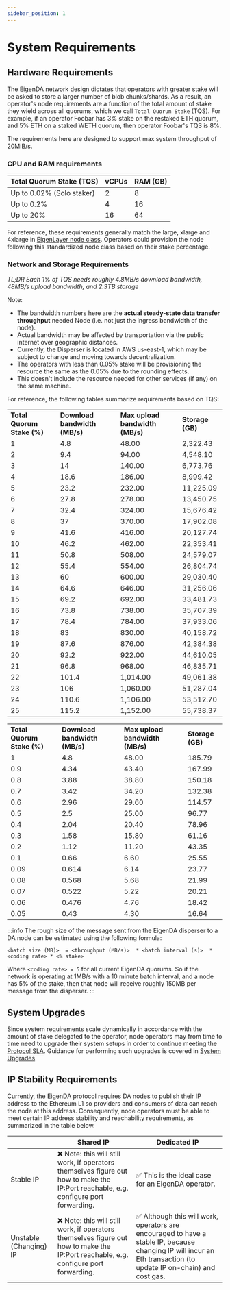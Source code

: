 ```yaml
---
sidebar_position: 1
---
```


# System Requirements

## Hardware Requirements

The EigenDA network design dictates that operators with greater stake will
be asked to store a larger number of blob chunks/shards. As a result, an operator's node requirements are a
function of the total amount of stake they wield across all quorums, which we
call `Total Quorum Stake` (TQS). For example, if an operator Foobar has 3% stake
on the restaked ETH quorum, and 5% ETH on a staked WETH quorum, then operator
Foobar's TQS is 8%.

The requirements here are designed to support max system throughput of 20MiB/s.

### CPU and RAM requirements

| Total Quorum Stake (TQS) | vCPUs |  RAM (GB)|
| ------------------------ | ----------------------- | -------------------- |
| Up to 0.02% (Solo staker)      | 2 | 8   |
| Up to 0.2%                     |  4 | 16        |
| Up to 20%                      |  16 | 64     |

For reference, these requirements generally match the large, xlarge and 4xlarge in [EigenLayer node class](https://docs.eigenlayer.xyz/eigenlayer/operator-guides/eigenlayer-node-classes#general-purpose-eigenlayer-node-classes). Operators could provision the node following this standardized node class based on their stake percentage.

### Network and Storage Requirements

*TL;DR Each 1% of TQS needs roughly 4.8MB/s download bandwidth, 48MB/s upload bandwidth, and 2.3TB storage*

Note:
* The bandwidth numbers here are the **actual steady-state data transfer throughput** needed Node (i.e. not just the ingress bandwidth of the node).
* Actual bandwidth may be affected by transportation via the public internet over geographic distances.
* Currently, the Disperser is located in AWS us-east-1, which may be subject to change and moving towards decentralization.
* The operators with less than 0.05% stake will be provisioning the resource the same as the 0.05% due to the rounding effects.
* This doesn't include the resource needed for other services (if any) on the same machine.

For reference, the following tables summarize requirements based on TQS:

<table>
  <tr>
   <td><strong>Total Quorum Stake (%)</strong></td>
   <td><strong>Download bandwidth (MB/s)</strong></td>
   <td><strong>Max upload bandwidth (MB/s)</strong></td>
   <td><strong>Storage (GB)</strong></td>
  </tr>
  <tr>
   <td>1</td>
   <td>4.8</td>
   <td>48.00</td>
   <td>2,322.43</td>
  </tr>
  <tr>
   <td>2</td>
   <td>9.4</td>
   <td>94.00</td>
   <td>4,548.10</td>
  </tr>
  <tr>
   <td>3</td>
   <td>14</td>
   <td>140.00</td>
   <td>6,773.76</td>
  </tr>
  <tr>
   <td>4</td>
   <td>18.6</td>
   <td>186.00</td>
   <td>8,999.42</td>
  </tr>
  <tr>
   <td>5</td>
   <td>23.2</td>
   <td>232.00</td>
   <td>11,225.09</td>
  </tr>
  <tr>
   <td>6</td>
   <td>27.8</td>
   <td>278.00</td>
   <td>13,450.75</td>
  </tr>
  <tr>
   <td>7</td>
   <td>32.4</td>
   <td>324.00</td>
   <td>15,676.42</td>
  </tr>
  <tr>
   <td>8</td>
   <td>37</td>
   <td>370.00</td>
   <td>17,902.08</td>
  </tr>
  <tr>
   <td>9</td>
   <td>41.6</td>
   <td>416.00</td>
   <td>20,127.74</td>
  </tr>
  <tr>
   <td>10</td>
   <td>46.2</td>
   <td>462.00</td>
   <td>22,353.41</td>
  </tr>
  <tr>
   <td>11</td>
   <td>50.8</td>
   <td>508.00</td>
   <td>24,579.07</td>
  </tr>
  <tr>
   <td>12</td>
   <td>55.4</td>
   <td>554.00</td>
   <td>26,804.74</td>
  </tr>
  <tr>
   <td>13</td>
   <td>60</td>
   <td>600.00</td>
   <td>29,030.40</td>
  </tr>
  <tr>
   <td>14</td>
   <td>64.6</td>
   <td>646.00</td>
   <td>31,256.06</td>
  </tr>
  <tr>
   <td>15</td>
   <td>69.2</td>
   <td>692.00</td>
   <td>33,481.73</td>
  </tr>
  <tr>
   <td>16</td>
   <td>73.8</td>
   <td>738.00</td>
   <td>35,707.39</td>
  </tr>
  <tr>
   <td>17</td>
   <td>78.4</td>
   <td>784.00</td>
   <td>37,933.06</td>
  </tr>
  <tr>
   <td>18</td>
   <td>83</td>
   <td>830.00</td>
   <td>40,158.72</td>
  </tr>
  <tr>
   <td>19</td>
   <td>87.6</td>
   <td>876.00</td>
   <td>42,384.38</td>
  </tr>
  <tr>
   <td>20</td>
   <td>92.2</td>
   <td>922.00</td>
   <td>44,610.05</td>
  </tr>
  <tr>
   <td>21</td>
   <td>96.8</td>
   <td>968.00</td>
   <td>46,835.71</td>
  </tr>
  <tr>
   <td>22</td>
   <td>101.4</td>
   <td>1,014.00</td>
   <td>49,061.38</td>
  </tr>
  <tr>
   <td>23</td>
   <td>106</td>
   <td>1,060.00</td>
   <td>51,287.04</td>
  </tr>
  <tr>
   <td>24</td>
   <td>110.6</td>
   <td>1,106.00</td>
   <td>53,512.70</td>
  </tr>
  <tr>
   <td>25</td>
   <td>115.2</td>
   <td>1,152.00</td>
   <td>55,738.37</td>
  </tr>
</table>

<table>
  <tr>
   <td><strong>Total Quorum Stake (%)</strong></td>
   <td><strong>Download bandwidth (MB/s)</strong></td>
   <td><strong>Max upload bandwidth (MB/s)</strong></td>
   <td><strong>Storage (GB)</strong></td>
  </tr>
  <tr>
   <td>1</td>
   <td>4.8</td>
   <td>48.00</td>
   <td>185.79</td>
  </tr>
  <tr>
   <td>0.9</td>
   <td>4.34</td>
   <td>43.40</td>
   <td>167.99</td>
  </tr>
  <tr>
   <td>0.8</td>
   <td>3.88</td>
   <td>38.80</td>
   <td>150.18</td>
  </tr>
  <tr>
   <td>0.7</td>
   <td>3.42</td>
   <td>34.20</td>
   <td>132.38</td>
  </tr>
  <tr>
   <td>0.6</td>
   <td>2.96</td>
   <td>29.60</td>
   <td>114.57</td>
  </tr>
  <tr>
   <td>0.5</td>
   <td>2.5</td>
   <td>25.00</td>
   <td>96.77</td>
  </tr>
  <tr>
   <td>0.4</td>
   <td>2.04</td>
   <td>20.40</td>
   <td>78.96</td>
  </tr>
  <tr>
   <td>0.3</td>
   <td>1.58</td>
   <td>15.80</td>
   <td>61.16</td>
  </tr>
  <tr>
   <td>0.2</td>
   <td>1.12</td>
   <td>11.20</td>
   <td>43.35</td>
  </tr>
  <tr>
   <td>0.1</td>
   <td>0.66</td>
   <td>6.60</td>
   <td>25.55</td>
  </tr>
  <tr>
   <td>0.09</td>
   <td>0.614</td>
   <td>6.14</td>
   <td>23.77</td>
  </tr>
  <tr>
   <td>0.08</td>
   <td>0.568</td>
   <td>5.68</td>
   <td>21.99</td>
  </tr>
  <tr>
   <td>0.07</td>
   <td>0.522</td>
   <td>5.22</td>
   <td>20.21</td>
  </tr>
  <tr>
   <td>0.06</td>
   <td>0.476</td>
   <td>4.76</td>
   <td>18.42</td>
  </tr>
  <tr>
   <td>0.05</td>
   <td>0.43</td>
   <td>4.30</td>
   <td>16.64</td>
  </tr>
</table>

:::info
The rough size of the message sent from the EigenDA disperser to a DA node can be estimated using the following formula:

```
<batch size (MB)>  = <throughput (MB/s)>  * <batch interval (s)>  * <coding rate> * <% stake>
```

Where `<coding rate> = 5` for all current EigenDA quorums. So if the network is operating at 1MB/s with a 10 minute batch interval, and a node has 5% of the stake, then that node will receive roughly 150MB per message from the disperser.
:::

## System Upgrades

Since system requirements scale dynamically in accordance with the amount of stake delegated to the operator, node operators may from time to time need to upgrade their system setups in order to continue meeting the [Protocol SLA](protocol-SLA/). Guidance for performing such upgrades is covered in [System Upgrades](../upgrades/system-upgrades/)

## IP Stability Requirements

Currently, the EigenDA protocol requires DA nodes to publish their IP address to the Ethereum L1 so providers and consumers of data can reach the node at this address. Consequently, node operators must be able to meet certain IP address stability and reachability requirements, as summarized in the table below.

|                        | Shared IP                                                                                                                           | Dedicated IP                                                                                                                                                     |
| ---------------------- | ----------------------------------------------------------------------------------------------------------------------------------- | ---------------------------------------------------------------------------------------------------------------------------------------------------------------- |
| Stable IP              | ❌ Note: this will still work, if operators themselves figure out how to make the IP:Port reachable, e.g. configure port forwarding. | ✅ This is the ideal case for an EigenDA operator.                                                                                                                |
| Unstable (Changing) IP | ❌ Note: this will still work, if operators themselves figure out how to make the IP:Port reachable, e.g. configure port forwarding. | ✅ Although this will work, operators are encouraged to have a stable IP, because changing IP will incur an Eth transaction (to update IP on-chain) and cost gas. |

